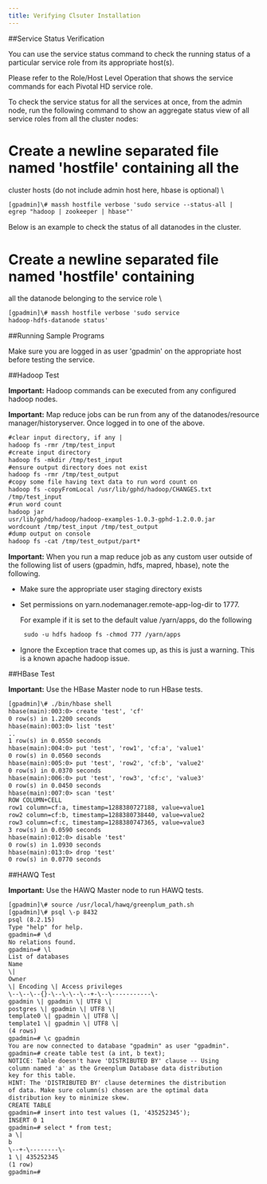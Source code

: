 ```yaml
---
title: Verifying Clsuter Installation
---
```


##Service Status Verification

You can use the service status command to check the running status of a particular
service role from its appropriate host(s).

Please refer to the Role/Host Level Operation that shows the service commands for
each Pivotal HD service role.

To check the service status for all the services at once, from the admin node, run the
following command to show an aggregate status view of all service roles from all the
cluster nodes:

# Create a newline separated file named 'hostfile' containing all the
cluster hosts (do not include admin host here, hbase is optional) \\

```xml
[gpadmin]\# massh hostfile verbose 'sudo service --status-all |
egrep "hadoop | zookeeper | hbase"'
```
Below is an example to check the status of all datanodes in the cluster.
# Create a newline separated file named 'hostfile' containing
all the datanode belonging to the service role \\

```xml
[gpadmin]\# massh hostfile verbose 'sudo service
hadoop-hdfs-datanode status'
```
##Running Sample Programs

Make sure you are logged in as user 'gpadmin' on the appropriate host before testing
the service.

##Hadoop Test

**Important:** Hadoop commands can be executed from any configured hadoop nodes.

**Important:** Map reduce jobs can be run from any of the datanodes/resource manager/historyserver. Once logged in to one of the above.

```xml
#clear input directory, if any |
hadoop fs -rmr /tmp/test_input
#create input directory
hadoop fs -mkdir /tmp/test_input
#ensure output directory does not exist
hadoop fs -rmr /tmp/test_output
#copy some file having text data to run word count on
hadoop fs -copyFromLocal /usr/lib/gphd/hadoop/CHANGES.txt
/tmp/test_input
#run word count
hadoop jar
usr/lib/gphd/hadoop/hadoop-examples-1.0.3-gphd-1.2.0.0.jar
wordcount /tmp/test_input /tmp/test_output
#dump output on console
hadoop fs -cat /tmp/test_output/part*
```

**Important:** When you run a map reduce job as any custom user outside of the
following list of users (gpadmin, hdfs, mapred, hbase), note the following.

* Make sure the appropriate user staging directory exists

* Set permissions on yarn.nodemanager.remote-app-log-dir to 1777.

   For example if it is set to the default value /yarn/apps, do the following

   ```xml
    sudo -u hdfs hadoop fs -chmod 777 /yarn/apps
   ```
* Ignore the Exception trace that comes up, as this is just a warning. This is a known
  apache hadoop issue.

##HBase Test


**Important:** Use the HBase Master node to run HBase tests.

```xml
[gpadmin]\# ./bin/hbase shell
hbase(main):003:0> create 'test', 'cf'
0 row(s) in 1.2200 seconds
hbase(main):003:0> list 'test'
..
1 row(s) in 0.0550 seconds
hbase(main):004:0> put 'test', 'row1', 'cf:a', 'value1'
0 row(s) in 0.0560 seconds
hbase(main):005:0> put 'test', 'row2', 'cf:b', 'value2'
0 row(s) in 0.0370 seconds
hbase(main):006:0> put 'test', 'row3', 'cf:c', 'value3'
0 row(s) in 0.0450 seconds
hbase(main):007:0> scan 'test'
ROW COLUMN+CELL
row1 column=cf:a, timestamp=1288380727188, value=value1
row2 column=cf:b, timestamp=1288380738440, value=value2
row3 column=cf:c, timestamp=1288380747365, value=value3
3 row(s) in 0.0590 seconds
hbase(main):012:0> disable 'test'
0 row(s) in 1.0930 seconds
hbase(main):013:0> drop 'test'
0 row(s) in 0.0770 seconds
```
##HAWQ Test


**Important:** Use the HAWQ Master node to run HAWQ tests.

```xml
[gpadmin]\# source /usr/local/hawq/greenplum_path.sh
[gpadmin]\# psql \-p 8432
psql (8.2.15)
Type "help" for help.
gpadmin=# \d
No relations found.
gpadmin=# \l
List of databases
Name
\|
Owner
\| Encoding \| Access privileges
\--\--\--{}-\--\-\--\--+-\--\-----------\-
gpadmin \| gpadmin \| UTF8 \|
postgres \| gpadmin \| UTF8 \|
template0 \| gpadmin \| UTF8 \|
template1 \| gpadmin \| UTF8 \|
(4 rows)
gpadmin=# \c gpadmin
You are now connected to database "gpadmin" as user "gpadmin".
gpadmin=# create table test (a int, b text);
NOTICE: Table doesn't have 'DISTRIBUTED BY' clause -- Using
column named 'a' as the Greenplum Database data distribution
key for this table.
HINT: The 'DISTRIBUTED BY' clause determines the distribution
of data. Make sure column(s) chosen are the optimal data
distribution key to minimize skew.
CREATE TABLE
gpadmin=# insert into test values (1, '435252345');
INSERT 0 1
gpadmin=# select * from test;
a \|
b
\--+-\--------\-
1 \| 435252345
(1 row)
gpadmin=#
```

